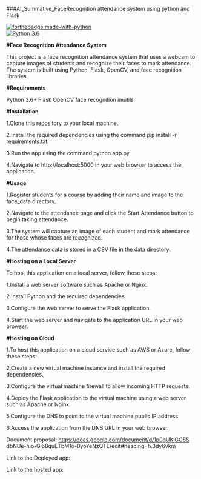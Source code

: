 ###AI_Summative_FaceRecognition attendance system using python and Flask

[![forthebadge made-with-python](http://ForTheBadge.com/images/badges/made-with-python.svg)](https://www.python.org/)                 
[![Python 3.6](https://img.shields.io/badge/python-3.6-blue.svg)](https://www.python.org/downloads/release/python-360/) 

**#Face Recognition Attendance System**

This project is a face recognition attendance system that uses a webcam to capture images of students and recognize their faces to mark attendance. The system is built using Python, Flask, OpenCV, and face recognition libraries.

**#Requirements**

Python 3.6+
Flask
OpenCV
face recognition
imutils


**#Installation**

1.Clone this repository to your local machine.

2.Install the required dependencies using the command pip install -r requirements.txt.

3.Run the app using the command python app.py

4.Navigate to http://localhost:5000 in your web browser to access the application.


**#Usage**

1.Register students for a course by adding their name and image to the face_data directory.

2.Navigate to the attendance page and click the Start Attendance button to begin taking attendance.

3.The system will capture an image of each student and mark attendance for those whose faces are recognized.

4.The attendance data is stored in a CSV file in the data directory.


**#Hosting on a Local Server**

To host this application on a local server, follow these steps:

1.Install a web server software such as Apache or Nginx.

2.Install Python and the required dependencies.

3.Configure the web server to serve the Flask application.

4.Start the web server and navigate to the application URL in your web browser.


**#Hosting on Cloud**

1.To host this application on a cloud service such as AWS or Azure, follow these steps:

2.Create a new virtual machine instance and install the required dependencies.

3.Configure the virtual machine firewall to allow incoming HTTP requests.

4.Deploy the Flask application to the virtual machine using a web server such as Apache or Nginx.

5.Configure the DNS to point to the virtual machine public IP address.

6.Access the application from the DNS URL in your web browser.



Document proposal: https://docs.google.com/document/d/1p0gUKjGO8S
dbNUe-hio-Gi68quETbM1o-0yoYeNzOTE/edit#heading=h.3dy6vkm

Link to the Deployed app:

Link to the hosted app: 
